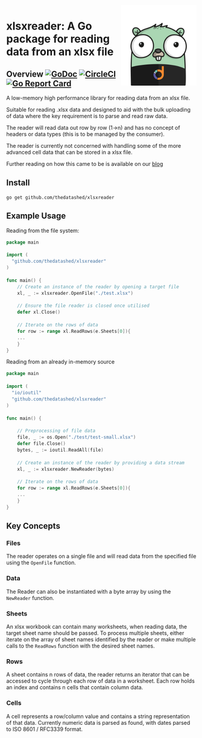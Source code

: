 <img align="right" width="200" src="./logo.jpeg" alt="xlsxreader logo">

# xlsxreader: A Go package for reading data from an xlsx file

## Overview [![GoDoc](https://godoc.org/github.com/thedatashed/xlsxreader?status.svg)](https://godoc.org/github.com/thedatashed/xlsxreader) [![CircleCI](https://circleci.com/gh/TheDataShed/xlsxreader.svg?style=shield&circle-token=278b8226f604014c183d01a96d4eb6ead9d0bc79)](https://github.com/TheDataShed/xlsxreader) [![Go Report Card](https://goreportcard.com/badge/github.com/thedatashed/xlsxreader)](https://goreportcard.com/report/github.com/thedatashed/xlsxreader)

A low-memory high performance library for reading data from an xlsx file.

Suitable for reading .xlsx data and designed to aid with the bulk uploading of data where the key requirement is to parse and read raw data.

The reader will read data out row by row (1->n) and has no concept of headers or data types (this is to be managed by the consumer).

The reader is currently not concerned with handling some of the more advanced cell data that can be stored in a xlsx file.

Further reading on how this came to be is available on our [blog](https://www.thedatashed.co.uk/2019/02/13/go-shedsheet-reader/)

## Install

```
go get github.com/thedatashed/xlsxreader
```

## Example Usage
Reading from the file system:

```go
package main

import (
  "github.com/thedatashed/xlsxreader"
)

func main() {
    // Create an instance of the reader by opening a target file
    xl, _ := xlsxreader.OpenFile("./test.xlsx")

    // Ensure the file reader is closed once utilised
    defer xl.Close()

    // Iterate on the rows of data
    for row := range xl.ReadRows(e.Sheets[0]){
    ...
    }
}
```

Reading from an already in-memory source
```go
package main

import (
  "io/ioutil"
  "github.com/thedatashed/xlsxreader"
)

func main() {

    // Preprocessing of file data
    file, _ := os.Open("./test/test-small.xlsx")
    defer file.Close()
    bytes, _ := ioutil.ReadAll(file)

    // Create an instance of the reader by providing a data stream
    xl, _ := xlsxreader.NewReader(bytes)

    // Iterate on the rows of data
    for row := range xl.ReadRows(e.Sheets[0]){
    ...
    }
}
```

## Key Concepts

### Files
The reader operates on a single file and will read data from the specified file using the `OpenFile` function.

### Data
The Reader can also be instantiated with a byte array by using the `NewReader` function.

### Sheets
An xlsx workbook can contain many worksheets, when reading data, the target sheet name should be passed. To process multiple sheets, either iterate on the array of sheet names identified by the reader or make multiple calls to the `ReadRows` function with the desired sheet names.

### Rows
A sheet contains n rows of data, the reader returns an iterator that can be accessed to cycle through each row of data in a worksheet. Each row holds an index and contains n cells that contain column data.

### Cells
A cell represents a row/column value and contains a string representation of that data. Currently numeric data is parsed as found, with dates parsed to ISO 8601 / RFC3339 format.
